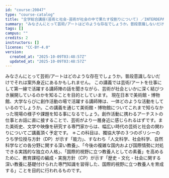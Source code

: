 ```yaml
---
id: "course:20847"
type: "course-catalog"
title: "全学総合講座(芸術と社会-芸術が社会の中で果たす役割りについて) ／INTERDEPARTMENTAL LECTURES(ART AND SOCIETY: ROLES ART PLAYS IN SOCIETY)"
summary: "みなさんにとって芸術/アートはどのような存在でしょうか。普段意識しないだけでそれは案外身近にあるかもしれません。 この講義では芸術/アートを仕事にして第一線で活躍する講師陣の話を聞きながら、芸術が社会といかに深く結びつき展開しているのかを知…"
tags: []
campus: ""
credits: 2
instructors: []
license: "CC-BY-4.0"
version:
  created_at: "2025-10-09T03:48:57Z"
  updated_at: "2025-10-09T03:48:57Z"
---
```

みなさんにとって芸術/アートはどのような存在でしょうか。普段意識しないだけでそれは案外身近にあるかもしれません。 この講義では芸術/アートを仕事にして第一線で活躍する講師陣の話を聞きながら、芸術が社会といかに深く結びつき展開しているのかを知ることを目的としています。 現在日本で美術館・博物館、大学ならびに創作活動の場で活躍する講師陣は、一体どのような活動をしているのでしょうか。この講義を通じて美術館・博物館についてこれまで知らなかった現場の様子や課題を知る事になるでしょう。創作活動に携わるアーチストの仕事とお話に直に接することで、芸術がより一層身近に感じられるはずです。また美術史、文学や映像を研究する専門家からは、幅広い時代の芸術と社会の関わりについてご講義頂く予定です。 ＊この科目は、獨協大学の３つのポリシーのうち学位授与方針（DP）が示す「能力」、すなわち「人文科学、社会科学、自然科学などの各分野に関する深い教養」、「今後の複雑な国内および国際情勢に対処できる実践的な独立の人格」、「国際的視野に立つ教養人としての素養」を高めるために、教育課程の編成・実施方針（CP）が示す「歴史・文化・社会に関する深い教養に基礎付けられた専門知識を習得した、国際的視野に立つ教養人を育成する」ことを目的に行われるものです。
